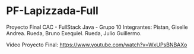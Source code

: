# PF-Lapizzada-Full
Proyecto Final CAC - FullStack Java - Grupo 10
Integrantes: 
            Pistan, Giselle Andrea.
            Rueda, Bruno Exequiel.
            Rueda, Julio Guillermo.
             
Video Proyecto Final: 
            https://www.youtube.com/watch?v=WxUPsBNBAXo
            
